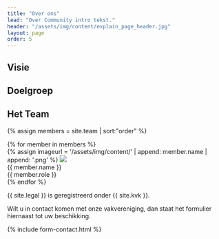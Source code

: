 ```yaml
---
title: "Over ons"
lead: "Over Community intro tekst."
header: "/assets/img/content/explain_page_header.jpg"
layout: page
order: 5
---
```


## Visie


## Doelgroep

## Het Team

{% assign members = site.team | sort:"order" %}
<div class="row members">
{% for member in members %}
  <div class="col-md-3 member">
    {% assign imageurl = '/assets/img/content/' | append: member.name | append: '.png' %}
    <img src="{{ imageurl | relative_url }}">
    <div class="name">{{ member.name }}</div>
    <div class="role">{{ member.role }}</div>
  </div>
{% endfor %}
</div>

<div class="row">
  <div class="col-md-6">
    <p>
      {{ site.legal }} is geregistreerd onder {{ site.kvk }}.
    </p>
    <p>
      Wilt u in contact komen met onze vakvereniging, dan staat het formulier hiernaast tot uw beschikking.
    </p>
  </div>
  <div class="col-md-6">
    {% include form-contact.html %}
  </div>
</div>
